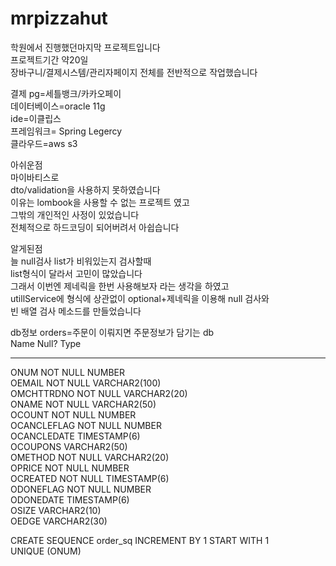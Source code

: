 # mrpizzahut

학원에서 진행했던마지막 프로젝트입니다  
프로젝트기간 약20일  
장바구니/결제시스템/관리자페이지 전체를 전반적으로 작업했습니다  

결제 pg=세틀뱅크/카카오페이  
데이터베이스=oracle 11g  
ide=이클립스  
프레임워크= Spring Legercy  
클라우드=aws s3  

아쉬운점  
마이바티스로   
dto/validation을 사용하지 못하였습니다  
이유는
lombook을 사용할 수 없는 프로젝트 였고  
그밖의 개인적인 사정이 있었습니다  
전체적으로 하드코딩이 되어버려서 아쉽습니다  

알게된점  
늘 null검사 list가 비워있는지 검사할때  
list<t>형식이 달라서 고민이 많았습니다  
그래서 이번엔 제네릭을 한번 사용해보자 라는 생각을 하였고  
utillService에 형식에 상관없이 optional+제네릭을 이용해 null 검사와  
빈 배열 검사 메소드를 만들었습니다  

db정보
orders=주문이 이뤄지면 주문정보가 담기는 db  
 Name                                      Null?    Type
 ----------------------------------------- -------- ----------------------------  
 ONUM                                      NOT NULL NUMBER  
 OEMAIL                                    NOT NULL VARCHAR2(100)  
 OMCHTTRDNO                                NOT NULL VARCHAR2(20)  
 ONAME                                     NOT NULL VARCHAR2(50)  
 OCOUNT                                    NOT NULL NUMBER  
 OCANCLEFLAG                               NOT NULL NUMBER  
 OCANCLEDATE                                        TIMESTAMP(6)  
 OCOUPONS                                           VARCHAR2(50)  
 OMETHOD                                   NOT NULL VARCHAR2(20)  
 OPRICE                                    NOT NULL NUMBER  
 OCREATED                                  NOT NULL TIMESTAMP(6)  
 ODONEFLAG                                 NOT NULL NUMBER  
 ODONEDATE                                          TIMESTAMP(6)  
 OSIZE                                              VARCHAR2(10)  
 OEDGE                                              VARCHAR2(30)  

CREATE SEQUENCE order_sq INCREMENT BY 1 START WITH 1  
UNIQUE (ONUM)  


 
 

